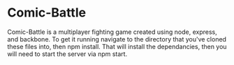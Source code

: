 # Comic-Battle

Comic-Battle is a multiplayer fighting game created using node, express, and backbone. To get it running navigate to the directory that you've cloned these files into, then npm install. That will install the dependancies, then you will need to start the server via npm start.
